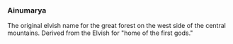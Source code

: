 ### Ainumarya

The original elvish name for the great forest on the west side of the central mountains. Derived from the Elvish for "home of the first gods."


